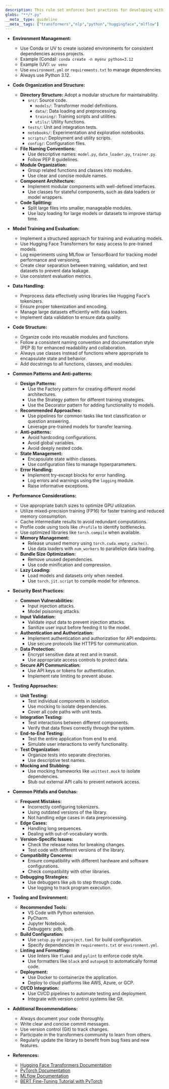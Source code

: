 ```yaml
---
description: This rule set enforces best practices for developing with the transformers library, covering code organization, performance, security, and testing to promote maintainable and efficient NLP applications.
globs: "**/*.py"
__meta__type: guideline
__meta__tags: ["transformers","nlp","python","huggingface","mlflow"]
---
```

- **Environment Management:**
  - Use Conda or UV to create isolated environments for consistent dependencies across projects.
  - Example (Conda): `conda create -n myenv python=3.12`
  - Example (UV): `uv venv`
  - Use `environment.yml` or `requirements.txt` to manage dependencies.
  - Always use Python 3.12.

- **Code Organization and Structure:**
  - **Directory Structure:** Adopt a modular structure for maintainability.
    - `src/`: Source code.
      - `models/`: Transformer model definitions.
      - `data/`: Data loading and preprocessing.
      - `training/`: Training scripts and utilities.
      - `utils/`: Utility functions.
    - `tests/`: Unit and integration tests.
    - `notebooks/`: Experimentation and exploration notebooks.
    - `scripts/`: Deployment and utility scripts.
    - `config/`: Configuration files.
  - **File Naming Conventions:**
    - Use descriptive names: `model.py`, `data_loader.py`, `trainer.py`.
    - Follow PEP 8 guidelines.
  - **Module Organization:**
    - Group related functions and classes into modules.
    - Use clear and concise module names.
  - **Component Architecture:**
    - Implement modular components with well-defined interfaces.
    - Use classes for stateful components, such as data loaders or model wrappers.
  - **Code Splitting:**
    - Split large files into smaller, manageable modules.
    - Use lazy loading for large models or datasets to improve startup time.

- **Model Training and Evaluation:**
  - Implement a structured approach for training and evaluating models.
  - Use Hugging Face Transformers for easy access to pre-trained models.
  - Log experiments using MLflow or TensorBoard for tracking model performance and versioning.
  - Create clear separation between training, validation, and test datasets to prevent data leakage.
  - Use consistent evaluation metrics.

- **Data Handling:**
  - Preprocess data effectively using libraries like Hugging Face's tokenizers.
  - Ensure proper tokenization and encoding.
  - Manage large datasets efficiently with data loaders.
  - Implement data validation to ensure data quality.

- **Code Structure:**
  - Organize code into reusable modules and functions.
  - Follow a consistent naming convention and documentation style (PEP 8) for enhanced readability and collaboration.
  - Always use classes instead of functions where appropriate to encapsulate state and behavior.
  - Add docstrings to all functions, classes, and modules.

- **Common Patterns and Anti-patterns:**
  - **Design Patterns:**
    - Use the Factory pattern for creating different model architectures.
    - Use the Strategy pattern for different training strategies.
    - Use the Decorator pattern for adding functionality to models.
  - **Recommended Approaches:**
    - Use pipelines for common tasks like text classification or question answering.
    - Leverage pre-trained models for transfer learning.
  - **Anti-patterns:**
    - Avoid hardcoding configurations.
    - Avoid global variables.
    - Avoid deeply nested code.
  - **State Management:**
    - Encapsulate state within classes.
    - Use configuration files to manage hyperparameters.
  - **Error Handling:**
    - Implement try-except blocks for error handling.
    - Log errors and warnings using the `logging` module.
    - Raise informative exceptions.

- **Performance Considerations:**
  - Use appropriate batch sizes to optimize GPU utilization.
  - Utilize mixed-precision training (FP16) for faster training and reduced memory consumption.
  - Cache intermediate results to avoid redundant computations.
  - Profile code using tools like `cProfile` to identify bottlenecks.
  - Use optimized libraries like `torch.compile` when available.
  - **Memory Management:**
    - Release unused memory using `torch.cuda.empty_cache()`.
    - Use data loaders with `num_workers` to parallelize data loading.
  - **Bundle Size Optimization:**
    - Remove unused dependencies.
    - Use code minification and compression.
  - **Lazy Loading:**
    - Load models and datasets only when needed.
    - Use `torch.jit.script` to compile model for inference.

- **Security Best Practices:**
  - **Common Vulnerabilities:**
    - Input injection attacks.
    - Model poisoning attacks.
  - **Input Validation:**
    - Validate input data to prevent injection attacks.
    - Sanitize user input before feeding it to the model.
  - **Authentication and Authorization:**
    - Implement authentication and authorization for API endpoints.
    - Use secure protocols like HTTPS for communication.
  - **Data Protection:**
    - Encrypt sensitive data at rest and in transit.
    - Use appropriate access controls to protect data.
  - **Secure API Communication:**
    - Use API keys or tokens for authentication.
    - Implement rate limiting to prevent abuse.

- **Testing Approaches:**
  - **Unit Testing:**
    - Test individual components in isolation.
    - Use mocking to isolate dependencies.
    - Cover all code paths with unit tests.
  - **Integration Testing:**
    - Test interactions between different components.
    - Verify that data flows correctly through the system.
  - **End-to-End Testing:**
    - Test the entire application from end to end.
    - Simulate user interactions to verify functionality.
  - **Test Organization:**
    - Organize tests into separate directories.
    - Use descriptive test names.
  - **Mocking and Stubbing:**
    - Use mocking frameworks like `unittest.mock` to isolate dependencies.
    - Stub out external API calls to prevent network access.

- **Common Pitfalls and Gotchas:**
  - **Frequent Mistakes:**
    - Incorrectly configuring tokenizers.
    - Using outdated versions of the library.
    - Not handling edge cases in data preprocessing.
  - **Edge Cases:**
    - Handling long sequences.
    - Dealing with out-of-vocabulary words.
  - **Version-Specific Issues:**
    - Check the release notes for breaking changes.
    - Test code with different versions of the library.
  - **Compatibility Concerns:**
    - Ensure compatibility with different hardware and software configurations.
    - Check compatibility with other libraries.
  - **Debugging Strategies:**
    - Use debuggers like `pdb` to step through code.
    - Use logging to track program execution.

- **Tooling and Environment:**
  - **Recommended Tools:**
    - VS Code with Python extension.
    - PyCharm.
    - Jupyter Notebook.
    - Debuggers: pdb, ipdb.
  - **Build Configuration:**
    - Use `setup.py` or `pyproject.toml` for build configuration.
    - Specify dependencies in `requirements.txt` or `environment.yml`.
  - **Linting and Formatting:**
    - Use linters like `flake8` and `pylint` to enforce code style.
    - Use formatters like `black` and `autopep8` to automatically format code.
  - **Deployment:**
    - Use Docker to containerize the application.
    - Deploy to cloud platforms like AWS, Azure, or GCP.
  - **CI/CD Integration:**
    - Use CI/CD pipelines to automate testing and deployment.
    - Integrate with version control systems like Git.

- **Additional Recommendations:**
  - Always document your code thoroughly.
  - Write clear and concise commit messages.
  - Use version control (Git) to track changes.
  - Participate in the transformers community to learn from others.
  - Regularly update the library to benefit from bug fixes and new features.

- **References:**
  - [Hugging Face Transformers Documentation](https://huggingface.co/transformers/)
  - [PyTorch Documentation](https://pytorch.org/docs/stable/index.html)
  - [MLflow Documentation](https://www.mlflow.org/docs/latest/index.html)
  - [BERT Fine-Tuning Tutorial with PyTorch](http://www.mccormickml.com)